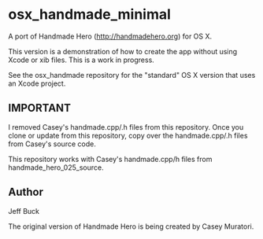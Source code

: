 osx_handmade_minimal
====================

A port of Handmade Hero (http://handmadehero.org) for OS X.

This version is a demonstration of how to create the app without
using Xcode or xib files. This is a work in progress.

See the osx_handmade repository for the "standard" OS X version
that uses an Xcode project.



IMPORTANT
---------
I removed Casey's handmade.cpp/.h files from this repository.
Once you clone or update from this repository, copy over the
handmade.cpp/.h files from Casey's source code.

This repository works with Casey's handmade.cpp/h files from
handmade_hero_025_source.



Author
------
Jeff Buck

The original version of Handmade Hero is being created by Casey Muratori.

